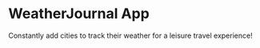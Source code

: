 # WeatherJournal App

Constantly add cities to track their weather for a leisure travel experience!
